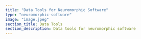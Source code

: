 ```yaml
---
title: "Data Tools for Neuromorphic Software"
type: "neuromorphic-software"
image: "image.jpeg"
section_title: Data Tools
section_description: Data tools for neuromorphic software
---
```

